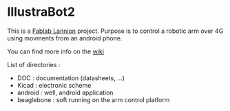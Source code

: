 IllustraBot2
============

This is a [Fablab Lannion](http://fablab-lannion.org) project.
Purpose is to control a robotic arm over 4G using movments from an android phone.

You can find more info on the [wiki](http://fablab-lannion.org/wiki/index.php?title=IllustraBot2)

List of directories :
* DOC : documentation (datasheets, ...)
* Kicad : electronic scheme
* android : well, android application
* beaglebone : soft running on the arm control platform



